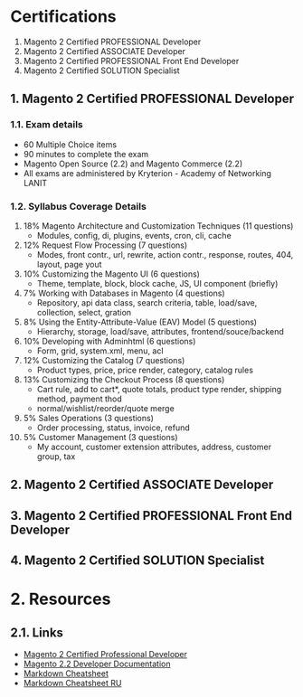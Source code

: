# Certifications

1. Magento 2 Certified PROFESSIONAL Developer
2. Magento 2 Certified ASSOCIATE Developer
3. Magento 2 Certified PROFESSIONAL Front End Developer
4. Magento 2 Certified SOLUTION Specialist

## 1. Magento 2 Certified PROFESSIONAL Developer

### 1.1. Exam details
+ 60 Multiple Choice items
+ 90 minutes to complete the exam
+ Magento Open Source (2.2) and Magento Commerce (2.2)
+ All exams are administered by Kryterion - Academy of Networking LANIT

### 1.2. Syllabus Coverage Details
1. 18% Magento Architecture and Customization Techniques  (11 questions)
      - Modules, config, di, plugins, events, cron, cli, cache
2. 12% Request Flow Processing                            (7 questions)
      - Modes, front contr., url, rewrite, action contr., response, routes, 404, layout, page yout
3. 10% Customizing the Magento UI                         (6 questions)
      - Theme, template, block, block cache, JS, UI component (briefly)
4.  7% Working with Databases in Magento                  (4 questions)
      - Repository, api data class, search criteria, table, load/save, collection, select, gration 
5.  8% Using the Entity-Attribute-Value (EAV) Model       (5 questions)
      - Hierarchy, storage, load/save, attributes, frontend/souce/backend
6. 10% Developing with Adminhtml                          (6 questions)
      - Form, grid, system.xml, menu, acl
7. 12% Customizing the Catalog                            (7 questions)
      - Product types, price, price render, category, catalog rules
8. 13% Customizing the Checkout Process                   (8 questions)
      - Cart rule, add to cart*, quote totals, product type render, shipping method, payment thod
      * normal/wishlist/reorder/quote merge
9.  5% Sales Operations                                   (3 questions)
      - Order processing, status, invoice, refund
10.  5% Customer Management                               (3 questions)
      - My account, customer extension attributes, address, customer group, tax

## 2. Magento 2 Certified ASSOCIATE Developer

## 3. Magento 2 Certified PROFESSIONAL Front End Developer

## 4. Magento 2 Certified SOLUTION Specialist


# 2. Resources

## 2.1. Links
+ [Magento 2 Certified Professional Developer](https://u.magento.com/magento-2-certified-professional-developer)
+ [Magento 2.2 Developer Documentation](http://devdocs.magento.com/)
+ [Markdown Cheatsheet](https://github.com/adam-p/markdown-here/wiki/Markdown-Cheatsheet)
+ [Markdown Cheatsheet RU](https://github.com/sandino/Markdown-Cheatsheet)

